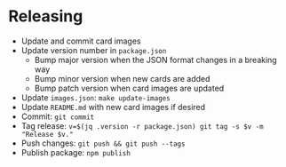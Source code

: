# Releasing

- Update and commit card images
- Update version number in `package.json`
  - Bump major version when the JSON format changes in a breaking way
  - Bump minor version when new cards are added
  - Bump patch version when card images are updated
- Update `images.json`: `make update-images`
- Update `README.md` with new card images if desired
- Commit: `git commit`
- Tag release: `v=$(jq .version -r package.json) git tag -s $v -m "Release $v."`
- Push changes: `git push && git push --tags`
- Publish package: `npm publish`
